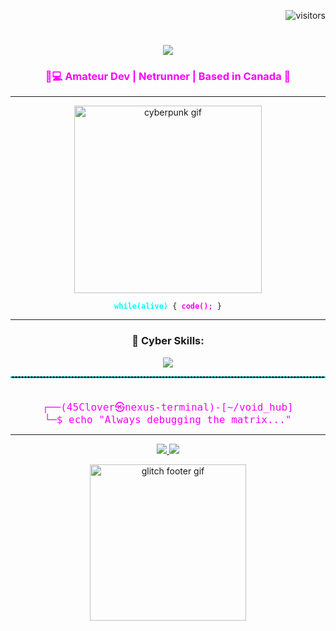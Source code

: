 <!-- Cyberpunk Visitor Badge -->
<p align="right">
  <img src="https://visitor-badge.laobi.icu/badge?page_id=45Clover.45Clover&color=9D00FF&style=flat-square" alt="visitors" />
</p>

<!-- Cyberpunk Typing Banner -->
<h1 align="center">
  <img src="https://readme-typing-svg.herokuapp.com?font=Orbitron&size=35&color=00FFFF&center=true&vCenter=true&width=600&height=70&lines=👁️+ACCESS+GRANTED...;Welcome+to+the+Grid%2C+Runner.;I+am+45Clover...+⚡" />
</h1>

<!-- Cyberpunk Subtitle -->
<h3 align="center" style="color:#ff00ff">
  🧠💻 Amateur Dev | Netrunner | Based in Canada 🍁
</h3>

---

<!-- Glitchy Bio -->
<p align="center">
  <img src="https://media.giphy.com/media/v1.Y2lkPWVjZjA1ZTQ3NWE4a240b3N0a2J4bjZyOGhsZHNnZm9wODlrbWtibWNtc2VqeGh4cyZlcD12MV9naWZzX3NlYXJjaCZjdD1n/y0XAoHQPmv4CQ/giphy.gif" width="300" alt="cyberpunk gif">
</p>

<p align="center">
  <code><b style="color:#00FFFF">while(alive)</b> { <b style="color:#FF00FF">code();</b> }</code>
</p>

---

<!-- Cyberpunk Skill Icons -->
<h3 align="center">🧰 Cyber Skills:</h3>
<p align="center">
  <a href="https://skillicons.dev">
    <img src="https://skillicons.dev/icons?i=linux,py,github,git,vscode,bots,regex&theme=dark" />
  </a>
</p>

<!-- Cool Divider -->
<hr style="border: 1px dashed #00ffff;">

<!-- Terminal Quote -->
<pre align="center"><code style="font-size:16px; color:#FF00FF">
┌──(45Clover㉿nexus-terminal)-[~/void_hub]
└─$ echo "Always debugging the matrix..."
</code></pre>

---

<!-- Optional Links or Contacts -->
<p align="center">
  <a href="arasaka@email.com">
    <img src="https://img.shields.io/badge/Email-%23FF007F?style=for-the-badge&logo=gmail&logoColor=white"/>
  </a>
  <a href="https://github.com/45Clover">
    <img src="https://img.shields.io/badge/GitHub-%2300CED1?style=for-the-badge&logo=github&logoColor=white" />
  </a>
</p>

<!-- Cyberpunk GIF Footer -->
<p align="center">
  <img src="https://media.giphy.com/media/v1.Y2lkPWVjZjA1ZTQ3d21wajA2YzRlM3lsOTlzN2hhbDJpamp5ZGYzZTdpbmpiejZkdjlwNCZlcD12MV9naWZzX3NlYXJjaCZjdD1n/Ez7rofV94EpriTjQpq/giphy.gif" width="250px" alt="glitch footer gif">
</p>


